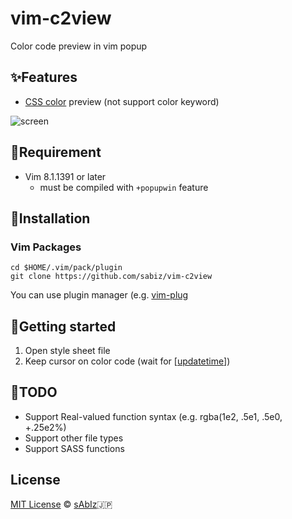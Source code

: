 # vim-c2view

Color code preview in vim popup

## :sparkles:Features

- [CSS color](https://developer.mozilla.org/en-US/docs/Web/CSS/color_value) preview (not support color keyword)

![screen](https://raw.githubusercontent.com/sabiz/vim-c2view/doc/screen.gif)

## :egg:Requirement

- Vim 8.1.1391 or later 
  - must be compiled with `+popupwin` feature

## :hatching_chick:Installation

### Vim Packages

~~~shell
cd $HOME/.vim/pack/plugin
git clone https://github.com/sabiz/vim-c2view
~~~

You can use  plugin manager (e.g. [vim-plug](https://github.com/junegunn/vim-plug)

## :hatched_chick:Getting started

1. Open style sheet file
2. Keep cursor on color code (wait for  [[updatetime](https://vimhelp.org/options.txt.html#%27updatetime%27)])



## :chicken:TODO

- Support Real-valued function syntax (e.g. rgba(1e2, .5e1, .5e0, +.25e2%) 
- Support other file types
- Support SASS functions

## License

[MIT License](LICENSE) :copyright: [sAbIz](https://github.com/sabiz):jp:


